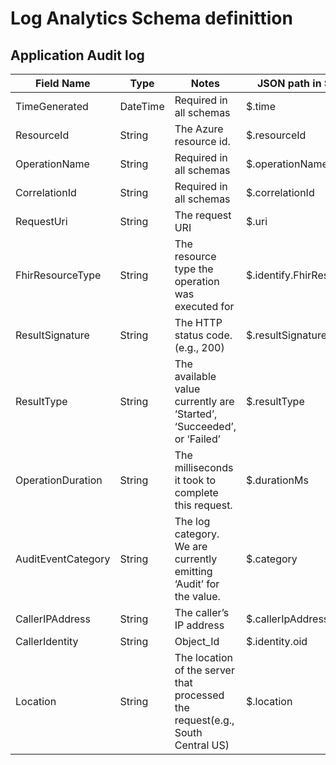 
# Log Analytics Schema definittion

## Application Audit log

|Field Name|Type|Notes|JSON path in Shoebox|
|---|---|---|---|
|TimeGenerated|DateTime|Required in all schemas|$.time|
|ResourceId|String|The Azure resource id.|$.resourceId|
|OperationName|String|Required in all schemas|$.operationName|
|CorrelationId|String|Required in all schemas|$.correlationId|
|RequestUri|String|The request URI|$.uri|
|FhirResourceType|String|The resource type the operation was executed for|$.identify.FhirResourceType|
|ResultSignature|String|The HTTP status code. (e.g., 200)|$.resultSignature|
|ResultType|String|The available value currently are ‘Started’, ‘Succeeded’, or ‘Failed’|$.resultType|
|OperationDuration|String|The milliseconds it took to complete this request.|$.durationMs|
|AuditEventCategory|String|The log category. We are currently emitting ‘Audit’ for the value.|$.category|
|CallerIPAddress|String|The caller’s IP address|$.callerIpAddress|
|CallerIdentity|String|Object_Id|$.identity.oid|
|Location|String|The location of the server that processed the request(e.g., South Central US)|$.location|


